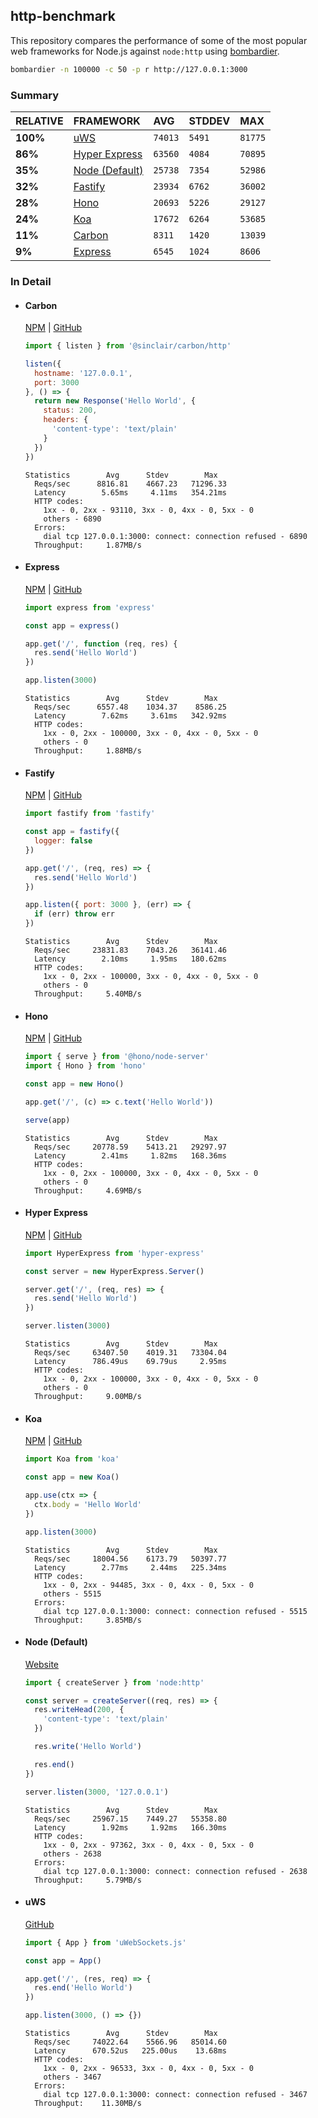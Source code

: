 ## http-benchmark

This repository compares the performance of some of the most popular web frameworks for Node.js against `node:http` using [bombardier](https://github.com/codesenberg/bombardier).

```bash
bombardier -n 100000 -c 50 -p r http://127.0.0.1:3000
```

### Summary

| RELATIVE | FRAMEWORK | AVG | STDDEV | MAX |
| :--- | :--- | :--- | :--- | :--- |
| **100%** | [uWS](#uws) | `74013` | `5491` | `81775` |
| **86%** | [Hyper Express](#hyper-express) | `63560` | `4084` | `70895` |
| **35%** | [Node (Default)](#node-default) | `25738` | `7354` | `52986` |
| **32%** | [Fastify](#fastify) | `23934` | `6762` | `36002` |
| **28%** | [Hono](#hono) | `20693` | `5226` | `29127` |
| **24%** | [Koa](#koa) | `17672` | `6264` | `53685` |
| **11%** | [Carbon](#carbon) | `8311` | `1420` | `13039` |
| **9%** | [Express](#express) | `6545` | `1024` | `8606` |


### In Detail

- #### Carbon
  [NPM](https://npmjs.com/@sinclair/carbon) | [GitHub](https://github.com/sinclairzx81/carbon)
  ```js
  import { listen } from '@sinclair/carbon/http'

  listen({
    hostname: '127.0.0.1',
    port: 3000
  }, () => {
    return new Response('Hello World', {
      status: 200,
      headers: {
        'content-type': 'text/plain'
      }
    })
  })
  ```

  ```
  Statistics        Avg      Stdev        Max
    Reqs/sec      8816.81    4667.23   71296.33
    Latency        5.65ms     4.11ms   354.21ms
    HTTP codes:
      1xx - 0, 2xx - 93110, 3xx - 0, 4xx - 0, 5xx - 0
      others - 6890
    Errors:
      dial tcp 127.0.0.1:3000: connect: connection refused - 6890
    Throughput:     1.87MB/s
  ```

- #### Express
  [NPM](https://npmjs.com/express) | [GitHub](https://github.com/expressjs/express)
  ```js
  import express from 'express'

  const app = express()

  app.get('/', function (req, res) {
    res.send('Hello World')
  })

  app.listen(3000)
  ```

  ```
  Statistics        Avg      Stdev        Max
    Reqs/sec      6557.48    1034.37    8586.25
    Latency        7.62ms     3.61ms   342.92ms
    HTTP codes:
      1xx - 0, 2xx - 100000, 3xx - 0, 4xx - 0, 5xx - 0
      others - 0
    Throughput:     1.88MB/s
  ```

- #### Fastify
  [NPM](https://npmjs.com/fastify) | [GitHub](https://github.com/fastify/fastify)
  ```js
  import fastify from 'fastify'

  const app = fastify({
    logger: false
  })

  app.get('/', (req, res) => {
    res.send('Hello World')
  })

  app.listen({ port: 3000 }, (err) => {
    if (err) throw err
  })
  ```

  ```
  Statistics        Avg      Stdev        Max
    Reqs/sec     23831.83    7043.26   36141.46
    Latency        2.10ms     1.95ms   180.62ms
    HTTP codes:
      1xx - 0, 2xx - 100000, 3xx - 0, 4xx - 0, 5xx - 0
      others - 0
    Throughput:     5.40MB/s
  ```

- #### Hono
  [NPM](https://npmjs.com/hono) | [GitHub](https://github.com/honojs/hono)
  ```js
  import { serve } from '@hono/node-server'
  import { Hono } from 'hono'

  const app = new Hono()

  app.get('/', (c) => c.text('Hello World'))

  serve(app)
  ```

  ```
  Statistics        Avg      Stdev        Max
    Reqs/sec     20778.59    5413.21   29297.97
    Latency        2.41ms     1.82ms   168.36ms
    HTTP codes:
      1xx - 0, 2xx - 100000, 3xx - 0, 4xx - 0, 5xx - 0
      others - 0
    Throughput:     4.69MB/s
  ```

- #### Hyper Express
  [NPM](https://npmjs.com/hyper-express) | [GitHub](https://github.com/kartikk221/hyper-express)
  ```js
  import HyperExpress from 'hyper-express'

  const server = new HyperExpress.Server()

  server.get('/', (req, res) => {
    res.send('Hello World')
  })

  server.listen(3000)
  ```

  ```
  Statistics        Avg      Stdev        Max
    Reqs/sec     63407.50    4019.31   73304.04
    Latency      786.49us    69.79us     2.95ms
    HTTP codes:
      1xx - 0, 2xx - 100000, 3xx - 0, 4xx - 0, 5xx - 0
      others - 0
    Throughput:     9.00MB/s
  ```

- #### Koa
  [NPM](https://npmjs.com/koa) | [GitHub](https://github.com/koajs/koa)
  ```js
  import Koa from 'koa'

  const app = new Koa()

  app.use(ctx => {
    ctx.body = 'Hello World'
  })

  app.listen(3000)
  ```

  ```
  Statistics        Avg      Stdev        Max
    Reqs/sec     18004.56    6173.79   50397.77
    Latency        2.77ms     2.44ms   225.34ms
    HTTP codes:
      1xx - 0, 2xx - 94485, 3xx - 0, 4xx - 0, 5xx - 0
      others - 5515
    Errors:
      dial tcp 127.0.0.1:3000: connect: connection refused - 5515
    Throughput:     3.85MB/s
  ```

- #### Node (Default)
  [Website](https://nodejs.org/api/http.html)
  ```js
  import { createServer } from 'node:http'

  const server = createServer((req, res) => {
    res.writeHead(200, {
      'content-type': 'text/plain'
    })

    res.write('Hello World')

    res.end()
  })

  server.listen(3000, '127.0.0.1')
  ```

  ```
  Statistics        Avg      Stdev        Max
    Reqs/sec     25967.15    7449.27   55358.80
    Latency        1.92ms     1.92ms   166.30ms
    HTTP codes:
      1xx - 0, 2xx - 97362, 3xx - 0, 4xx - 0, 5xx - 0
      others - 2638
    Errors:
      dial tcp 127.0.0.1:3000: connect: connection refused - 2638
    Throughput:     5.79MB/s
  ```

- #### uWS
  [GitHub](https://github.com/uNetworking/uWebSockets.js)
  ```js
  import { App } from 'uWebSockets.js'

  const app = App()

  app.get('/', (res, req) => {
    res.end('Hello World')
  })

  app.listen(3000, () => {})
  ```

  ```
  Statistics        Avg      Stdev        Max
    Reqs/sec     74022.64    5566.96   85014.60
    Latency      670.52us   225.00us    13.68ms
    HTTP codes:
      1xx - 0, 2xx - 96533, 3xx - 0, 4xx - 0, 5xx - 0
      others - 3467
    Errors:
      dial tcp 127.0.0.1:3000: connect: connection refused - 3467
    Throughput:    11.30MB/s
  ```


